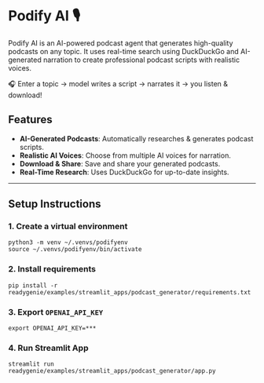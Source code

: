 # Podify AI 🎙

Podify AI is an AI-powered podcast agent that generates high-quality podcasts on any topic.
It uses real-time search using DuckDuckGo and AI-generated narration to create professional podcast scripts with realistic voices.

🎧 Enter a topic → model writes a script → narrates it → you listen & download!

## Features

- **AI-Generated Podcasts**: Automatically researches & generates podcast scripts.
- **Realistic AI Voices**: Choose from multiple AI voices for narration.
- **Download & Share**: Save and share your generated podcasts.
- **Real-Time Research**: Uses DuckDuckGo for up-to-date insights.
---

## Setup Instructions

### 1. Create a virtual environment

```shell
python3 -m venv ~/.venvs/podifyenv
source ~/.venvs/podifyenv/bin/activate
```

### 2. Install requirements

```shell
pip install -r readygenie/examples/streamlit_apps/podcast_generator/requirements.txt
```

### 3. Export `OPENAI_API_KEY`

```shell
export OPENAI_API_KEY=***
```

### 4. Run Streamlit App

```shell
streamlit run readygenie/examples/streamlit_apps/podcast_generator/app.py
```
